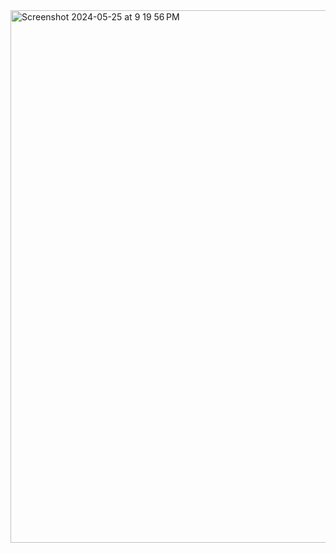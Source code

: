 <img width="852" alt="Screenshot 2024-05-25 at 9 19 56 PM" src="https://github.com/AryanAtel1034/Devops-Terraform-Automation/assets/115566468/d9c2097e-34c5-46ce-b435-73c52dd991b4">
